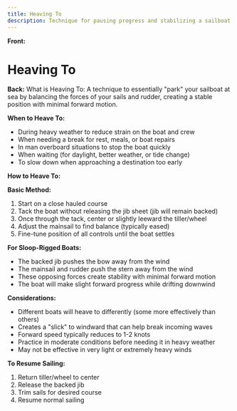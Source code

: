 ```yaml
---
title: Heaving To
description: Technique for pausing progress and stabilizing a sailboat at sea
---
```


**Front:**
# Heaving To

**Back:**
What is Heaving To:
A technique to essentially "park" your sailboat at sea by balancing the forces of your sails and rudder, creating a stable position with minimal forward motion.

**When to Heave To:**
- During heavy weather to reduce strain on the boat and crew
- When needing a break for rest, meals, or boat repairs
- In man overboard situations to stop the boat quickly
- When waiting (for daylight, better weather, or tide change)
- To slow down when approaching a destination too early

**How to Heave To:**

**Basic Method:**
1. Start on a close hauled course
2. Tack the boat without releasing the jib sheet (jib will remain backed)
3. Once through the tack, center or slightly leeward the tiller/wheel
4. Adjust the mainsail to find balance (typically eased)
5. Fine-tune position of all controls until the boat settles

**For Sloop-Rigged Boats:**
- The backed jib pushes the bow away from the wind
- The mainsail and rudder push the stern away from the wind
- These opposing forces create stability with minimal forward motion
- The boat will make slight forward progress while drifting downwind

**Considerations:**
- Different boats will heave to differently (some more effectively than others)
- Creates a "slick" to windward that can help break incoming waves
- Forward speed typically reduces to 1-2 knots
- Practice in moderate conditions before needing it in heavy weather
- May not be effective in very light or extremely heavy winds

**To Resume Sailing:**
1. Return tiller/wheel to center
2. Release the backed jib
3. Trim sails for desired course
4. Resume normal sailing 